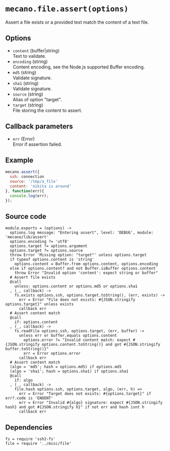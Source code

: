 
# `mecano.file.assert(options)`

Assert a file exists or a provided text match the content of a text file.

## Options

*   `content` (buffer|string)   
    Text to validate.   
*   `encoding` (string)   
    Content encoding, see the Node.js supported Buffer encoding.   
*   `md5` (string)   
    Validate signature.   
*   `sha1` (string)   
    Validate signature.   
*   `source` (string)   
    Alias of option "target".   
*   `target` (string)   
    File storing the content to assert.   

## Callback parameters

*   `err` (Error)   
    Error if assertion failed.   

## Example

```js
mecano.assert({
  ssh: connection
  source: '/tmp/a_file'     
  content: 'nikita is around' 
}, function(err){
  console.log(err);
});
```

## Source code

    module.exports = (options) ->
      options.log message: "Entering assert", level: 'DEBUG', module: 'mecano/lib/assert'
      options.encoding ?= 'utf8'
      options.target ?= options.argument
      options.target ?= options.source
      throw Error 'Missing option: "target"' unless options.target
      if typeof options.content is 'string'
        options.content = Buffer.from options.content, options.encoding
      else if options.content? and not Buffer.isBuffer options.content
        throw Error "Invalid option 'content': expect string or buffer"
      # Assert file exists
      @call
        unless: options.content or options.md5 or options.sha1
      , (_, callback) ->
        fs.exists options.ssh, options.target.toString(), (err, exists) ->
          err = Error "File does not exists: #{JSON.stringify options.target}" unless exists
          callback err
      # Assert content match
      @call
        if: options.content
      , (_, callback) ->
        fs.readFile options.ssh, options.target, (err, buffer) ->
          unless err or buffer.equals options.content
            options.error ?= "Invalid content match: expect #{JSON.stringify options.content.toString()} and got #{JSON.stringify buffer.toString()}"
            err = Error options.error 
          callback err
      # Assert content match
      (algo = 'md5'; hash = options.md5) if options.md5
      (algo = 'sha1'; hash = options.sha1) if options.sha1
      @call
        if: algo
      , (_, callback) ->
        file.hash options.ssh, options.target, algo, (err, h) =>
          err = Error "Target does not exists: #{options.target}" if err?.code is 'ENOENT'
          err = Error "Invalid #{algo} signature: expect #{JSON.stringify hash} and got #{JSON.stringify h}" if not err and hash isnt h
          callback err

## Dependencies

    fs = require 'ssh2-fs'
    file = require '../misc/file'
